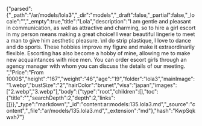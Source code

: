 {"parsed":{"_path":"/ar/models/lola3","_dir":"models","_draft":false,"_partial":false,"_locale":"","_empty":true,"title":"Lola","description":"I am gentle and pleasant in communication, as well as attractive and charming, so to hire a girl escort in my person means making a great choice! I wear beautiful lingerie to meet a man to give him aesthetic pleasure. \nI do strip plastique, I love to dance and do sports. These hobbies improve my figure and make it extraordinarily flexible. Escorting has also become a hobby of mine, allowing me to make new acquaintances with nice men. You can order escort girls through an agency manager with whom you can discuss the details of our meeting. ","Price":"From 1000$","height":"167","weight":"46","age":"19","folder":"lola3","mainImage":"1.webp","bustSize":"2","hairColor":"brunet","visa":"japan","images":["2.webp","3.webp"],"body":{"type":"root","children":[],"toc":{"title":"","searchDepth":2,"depth":2,"links":[]}},"_type":"markdown","_id":"content:ar:models:135.lola3.md","_source":"content","_file":"ar/models/135.lola3.md","_extension":"md"},"hash":"KwpSqkwxh7"}